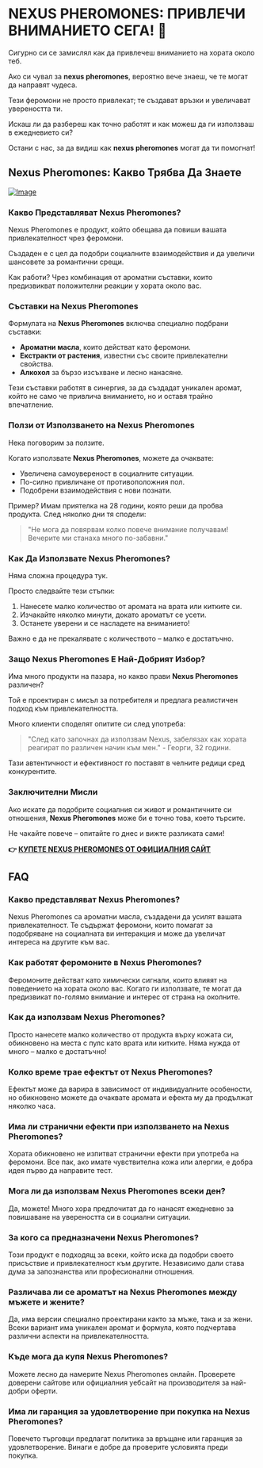 # NEXUS PHEROMONES: ПРИВЛЕЧИ ВНИМАНИЕТО СЕГА! 💖

Сигурно си се замислял как да привлечеш вниманието на хората около теб. 

Ако си чувал за **nexus pheromones**, вероятно вече знаеш, че те могат да направят чудеса. 

Тези феромони не просто привлекат; те създават връзки и увеличават увереността ти. 

Искаш ли да разбереш как точно работят и как можеш да ги използваш в ежедневието си? 

Остани с нас, за да видиш как **nexus pheromones** могат да ти помогнат!

## Nexus Pheromones: Какво Трябва Да Знаете

[![Image](https://www2.sellhealth.com/2/nexus_728_90.jpg)](https://gchaffi.com/w3yeUGp9)

### Какво Представляват Nexus Pheromones?

Nexus Pheromones е продукт, който обещава да повиши вашата привлекателност чрез феромони. 

Създаден е с цел да подобри социалните взаимодействия и да увеличи шансовете за романтични срещи. 

Как работи? Чрез комбинация от ароматни съставки, които предизвикват положителни реакции у хората около вас.

### Съставки на Nexus Pheromones

Формулата на **Nexus Pheromones** включва специално подбрани съставки:

- **Ароматни масла**, които действат като феромони.
- **Екстракти от растения**, известни със своите привлекателни свойства.
- **Алкохол** за бързо изсъхване и лесно нанасяне.

Тези съставки работят в синергия, за да създадат уникален аромат, който не само че привлича вниманието, но и оставя трайно впечатление.

### Ползи от Използването на Nexus Pheromones

Нека поговорим за ползите. 

Когато използвате **Nexus Pheromones**, можете да очаквате:

- Увеличена самоувереност в социалните ситуации.
- По-силно привличане от противоположния пол.
- Подобрени взаимодействия с нови познати.

Пример? Имам приятелка на 28 години, която реши да пробва продукта. След няколко дни тя сподели:

> "Не мога да повярвам колко повече внимание получавам! Вечерите ми станаха много по-забавни."

### Как Да Използвате Nexus Pheromones?

Няма сложна процедура тук. 

Просто следвайте тези стъпки:

1. Нанесете малко количество от аромата на врата или китките си.
2. Изчакайте няколко минути, докато ароматът се усети.
3. Останете уверени и се насладете на вниманието!

Важно е да не прекалявате с количеството – малко е достатъчно.

### Защо Nexus Pheromones Е Най-Добрият Избор?

Има много продукти на пазара, но какво прави **Nexus Pheromones** различен?

Той е проектиран с мисъл за потребителя и предлага реалистичен подход към привлекателността. 

Много клиенти споделят опитите си след употреба:

> "След като започнах да използвам Nexus, забелязах как хората реагират по различен начин към мен." - Георги, 32 години.

Тази автентичност и ефективност го поставят в челните редици сред конкурентите.

### Заключителни Мисли

Ако искате да подобрите социалния си живот и романтичните си отношения, **Nexus Pheromones** може би е точно това, което търсите. 

Не чакайте повече – опитайте го днес и вижте разликата сами!



**👉 [КУПЕТЕ NEXUS PHEROMONES ОТ ОФИЦИАЛНИЯ САЙТ](https://gchaffi.com/w3yeUGp9)**

## FAQ

### Какво представляват Nexus Pheromones?
Nexus Pheromones са ароматни масла, създадени да усилят вашата привлекателност. Те съдържат феромони, които помагат за подобряване на социалната ви интеракция и може да увеличат интереса на другите към вас.

### Как работят феромоните в Nexus Pheromones?
Феромоните действат като химически сигнали, които влияят на поведението на хората около вас. Когато ги използвате, те могат да предизвикат по-голямо внимание и интерес от страна на околните.

### Как да използвам Nexus Pheromones?
Просто нанесете малко количество от продукта върху кожата си, обикновено на места с пулс като врата или китките. Няма нужда от много – малко е достатъчно!

### Колко време трае ефектът от Nexus Pheromones?
Ефектът може да варира в зависимост от индивидуалните особености, но обикновено можете да очаквате аромата и ефекта му да продължат няколко часа.

### Има ли странични ефекти при използването на Nexus Pheromones?
Хората обикновено не изпитват странични ефекти при употреба на феромони. Все пак, ако имате чувствителна кожа или алергии, е добра идея първо да направите тест.

### Мога ли да използвам Nexus Pheromones всеки ден?
Да, можете! Много хора предпочитат да го нанасят ежедневно за повишаване на увереността си в социални ситуации.

### За кого са предназначени Nexus Pheromones?
Този продукт е подходящ за всеки, който иска да подобри своето присъствие и привлекателност към другите. Независимо дали става дума за запознанства или професионални отношения.

### Различава ли се ароматът на Nexus Pheromones между мъжете и жените?
Да, има версии специално проектирани както за мъже, така и за жени. Всеки вариант има уникален аромат и формула, която подчертава различни аспекти на привлекателността.

### Къде мога да купя Nexus Pheromones?
Можете лесно да намерите Nexus Pheromones онлайн. Проверете доверени сайтове или официалния уебсайт на производителя за най-добри оферти.

### Има ли гаранция за удовлетворение при покупка на Nexus Pheromones?
Повечето търговци предлагат политика за връщане или гаранция за удовлетворение. Винаги е добре да проверите условията преди покупка.